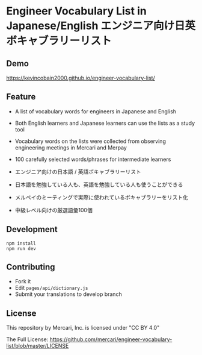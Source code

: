 # Engineer Vocabulary List in Japanese/English エンジニア向け日英ボキャブラリーリスト
## Demo

https://kevincobain2000.github.io/engineer-vocabulary-list/

## Feature

- A list of vocabulary words for engineers in Japanese and English
- Both English learners and Japanese learners can use the lists as a study tool
- Vocabulary words on the lists were collected from observing engineering meetings in Mercari and Merpay
- 100 carefully selected words/phrases for intermediate learners

- エンジニア向けの日本語 / 英語ボキャブラリーリスト
- 日本語を勉強している人も、英語を勉強している人も使うことができる
- メルペイのミーティングで実際に使われているボキャブラリーをリスト化
- 中級レベル向けの厳選語彙100個

## Development

```
npm install
npm run dev
```
## Contributing

- Fork it
- Edit ``pages/api/dictionary.js``
- Submit your translations to develop branch

## License

This repository by Mercari, Inc. is licensed under "CC BY 4.0"

The Full License: https://github.com/mercari/engineer-vocabulary-list/blob/master/LICENSE